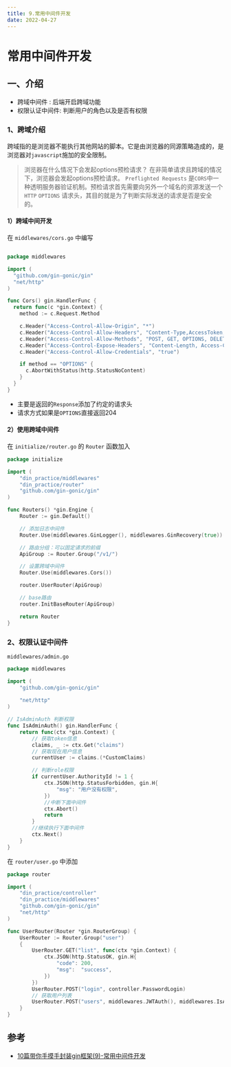 ```yaml
---
title: 9.常用中间件开发
date: 2022-04-27
---
```


# 常用中间件开发

## 一、介绍

- 跨域中间件 : 后端开启跨域功能 
- 权限认证中间件: 判断用户的角色以及是否有权限

### 1、跨域介绍

跨域指的是浏览器不能执行其他网站的脚本。它是由浏览器的同源策略造成的，是浏览器对`javascript`施加的安全限制。 

> 浏览器在什么情况下会发起options预检请求？ 
> 在非简单请求且跨域的情况下，浏览器会发起options预检请求。 `Preflighted Requests` 是`CORS`中一种透明服务器验证机制。预检请求首先需要向另外一个域名的资源发送一个 `HTTP` `OPTIONS` 请求头，其目的就是为了判断实际发送的请求是否是安全的。

#### 1）跨域中间开发

在 `middlewares/cors.go` 中编写

```go

package middlewares

import (
  "github.com/gin-gonic/gin"
  "net/http"
)

func Cors() gin.HandlerFunc {
  return func(c *gin.Context) {
    method := c.Request.Method

    c.Header("Access-Control-Allow-Origin", "*")
    c.Header("Access-Control-Allow-Headers", "Content-Type,AccessToken,X-CSRF-Token, Authorization, Token, x-token")
    c.Header("Access-Control-Allow-Methods", "POST, GET, OPTIONS, DELETE, PATCH, PUT")
    c.Header("Access-Control-Expose-Headers", "Content-Length, Access-Control-Allow-Origin, Access-Control-Allow-Headers, Content-Type")
    c.Header("Access-Control-Allow-Credentials", "true")

    if method == "OPTIONS" {
      c.AbortWithStatus(http.StatusNoContent)
    }
  }
}
```

- 主要是返回的`Response`添加了约定的请求头
- 请求方式如果是`OPTIONS`直接返回204

#### 2）使用跨域中间件

在 `initialize/router.go` 的 `Router` 函数加入

```go
package initialize

import (
	"din_practice/middlewares"
	"din_practice/router"
	"github.com/gin-gonic/gin"
)

func Routers() *gin.Engine {
	Router := gin.Default()

	// 添加日志中间件
	Router.Use(middlewares.GinLogger(), middlewares.GinRecovery(true))

	// 路由分组：可以固定请求的前缀
	ApiGroup := Router.Group("/v1/")

	// 设置跨域中间件
	Router.Use(middlewares.Cors())

	router.UserRouter(ApiGroup)

	// base路由
	router.InitBaseRouter(ApiGroup)

	return Router
}
```

### 2、权限认证中间件

`middlewares/admin.go`

```go
package middlewares

import (
	"github.com/gin-gonic/gin"
	
	"net/http"
)

// IsAdminAuth 判断权限
func IsAdminAuth() gin.HandlerFunc {
	return func(ctx *gin.Context) {
		// 获取token信息
		claims, _ := ctx.Get("claims")
		// 获取现在用户信息
		currentUser := claims.(*CustomClaims)

		// 判断role权限
		if currentUser.AuthorityId != 1 {
			ctx.JSON(http.StatusForbidden, gin.H{
				"msg": "用户没有权限",
			})
			//中断下面中间件
			ctx.Abort()
			return
		}
		//继续执行下面中间件
		ctx.Next()
	}
}
```

在 `router/user.go` 中添加

```go
package router

import (
	"din_practice/controller"
	"din_practice/middlewares"
	"github.com/gin-gonic/gin"
	"net/http"
)

func UserRouter(Router *gin.RouterGroup) {
	UserRouter := Router.Group("user")
	{
		UserRouter.GET("list", func(ctx *gin.Context) {
			ctx.JSON(http.StatusOK, gin.H{
				"code": 200,
				"msg":  "success",
			})
		})
		UserRouter.POST("login", controller.PasswordLogin)
		// 获取用户列表
		UserRouter.POST("users", middlewares.JWTAuth(), middlewares.IsAdminAuth(), controller.GetUserList)
	}
}
```





## 参考

- [10篇带你手摸手封装gin框架(9)-常用中间件开发](https://juejin.cn/post/6973522761314467871)



















